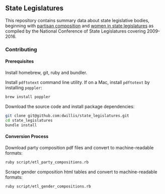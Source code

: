 ## State Legislatures

This repository contains summary data about state legislative bodies, beginning with [partisan composition](http://www.ncsl.org/research/about-state-legislatures/partisan-composition.aspx) and [women in state legislatures](http://www.ncsl.org/legislators-staff/legislators/womens-legislative-network/women-in-state-legislatures-for-2013.aspx) as compiled by the National Conference of State Legislatures covering 2009-2016.

### Contributing

#### Prerequisites

Install homebrew, git, ruby and bundler.

Install `pdftotext` command line utility. If on a Mac, install `pdftotext` by installing `poppler`:

```` sh
brew install poppler
````

Download the source code and install package dependencies:

```` sh
git clone git@github.com:dwillis/state_legislatures.git
cd state_legislatures
bundle install
````

#### Conversion Process

Download party composition pdf files and convert to machine-readable formats:

```` sh
ruby script/etl_party_compositions.rb
````

Scrape gender composition html tables and convert to machine-readable formats:

```` sh
ruby script/etl_gender_compositions.rb
````
